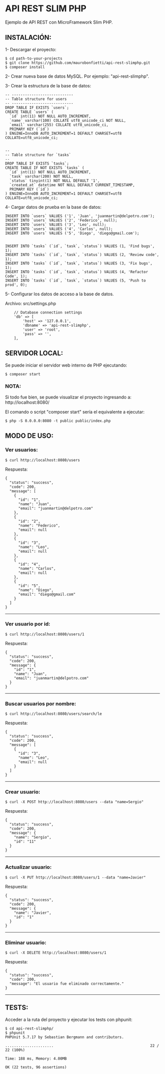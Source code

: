 # API REST SLIM PHP

Ejemplo de API REST con MicroFramework Slim PHP.


## INSTALACIÓN:

1- Descargar el proyecto:
```
$ cd path-to-your-projects
$ git clone https://github.com/maurobonfietti/api-rest-slimphp.git
$ composer install
```


2- Crear nueva base de datos MySQL. Por ejemplo: "api-rest-slimphp".


3- Crear la estructura de la base de datos:
```
-- ----------------------------
-- Table structure for users
-- ----------------------------
DROP TABLE IF EXISTS `users`;
CREATE TABLE `users` (
  `id` int(11) NOT NULL AUTO_INCREMENT,
  `name` varchar(100) COLLATE utf8_unicode_ci NOT NULL,
  `email` varchar(255) COLLATE utf8_unicode_ci,
  PRIMARY KEY (`id`)
) ENGINE=InnoDB AUTO_INCREMENT=1 DEFAULT CHARSET=utf8 COLLATE=utf8_unicode_ci;


--
-- Table structure for `tasks`
--
DROP TABLE IF EXISTS `tasks`;
CREATE TABLE IF NOT EXISTS `tasks` (
  `id` int(11) NOT NULL AUTO_INCREMENT,
  `task` varchar(200) NOT NULL,
  `status` tinyint(1) NOT NULL DEFAULT '1',
  `created_at` datetime NOT NULL DEFAULT CURRENT_TIMESTAMP,
  PRIMARY KEY (`id`)
) ENGINE=InnoDB AUTO_INCREMENT=1 DEFAULT CHARSET=utf8 COLLATE=utf8_unicode_ci;
```


4- Cargar datos de prueba en la base de datos:
```
INSERT INTO `users` VALUES ('1', 'Juan', 'juanmartin@delpotro.com');
INSERT INTO `users` VALUES ('2', 'Federico', null);
INSERT INTO `users` VALUES ('3', 'Leo', null);
INSERT INTO `users` VALUES ('4', 'Carlos', null);
INSERT INTO `users` VALUES ('5', 'Diego', 'diego@gmail.com');


INSERT INTO `tasks` (`id`, `task`, `status`) VALUES (1, 'Find bugs', 1);
INSERT INTO `tasks` (`id`, `task`, `status`) VALUES (2, 'Review code', 1);
INSERT INTO `tasks` (`id`, `task`, `status`) VALUES (3, 'Fix bugs', 1);
INSERT INTO `tasks` (`id`, `task`, `status`) VALUES (4, 'Refactor Code', 1);
INSERT INTO `tasks` (`id`, `task`, `status`) VALUES (5, 'Push to prod', 0);
```


5- Configurar los datos de acceso a la base de datos.

Archivo: src/settings.php
```
    // Database connection settings
    'db' => [
        'host' => '127.0.0.1',
        'dbname' => 'api-rest-slimphp',
        'user' => 'root',
        'pass' => '',
    ],
```


## SERVIDOR LOCAL:

Se puede iniciar el servidor web interno de PHP ejecutando:
```
$ composer start
```


### NOTA:

Si todo fue bien, se puede visualizar el proyecto ingresando a: http://localhost:8080/

El comando o script "composer start" sería el equivalente a ejecutar:
```
$ php -S 0.0.0.0:8080 -t public public/index.php
```


## MODO DE USO:

### Ver usuarios:
```
$ curl http://localhost:8080/users
```

Respuesta:
```
{
  "status": "success",
  "code": 200,
  "message": [
    {
      "id": "1",
      "name": "Juan",
      "email": "juanmartin@delpotro.com"
    },
    {
      "id": "2",
      "name": "Federico",
      "email": null
    },
    {
      "id": "3",
      "name": "Leo",
      "email": null
    },
    {
      "id": "4",
      "name": "Carlos",
      "email": null
    },
    {
      "id": "5",
      "name": "Diego",
      "email": "diego@gmail.com"
    }
  ]
}
```
***


### Ver usuario por id:
```
$ curl http://localhost:8080/users/1
```

Respuesta:
```
{
  "status": "success",
  "code": 200,
  "message": {
    "id": "1",
    "name": "Juan",
    "email": "juanmartin@delpotro.com"
  }
}
```
***


### Buscar usuarios por nombre:
```
$ curl http://localhost:8080/users/search/le
```

Respuesta:
```
{
  "status": "success",
  "code": 200,
  "message": [
    {
      "id": "3",
      "name": "Leo",
      "email": null
    }
  ]
}
```
***


### Crear usuario:
```
$ curl -X POST http://localhost:8080/users --data "name=Sergio"
```

Respuesta:
```
{
  "status": "success",
  "code": 200,
  "message": {
    "name": "Sergio",
    "id": "11"
  }
}
```
***


### Actualizar usuario:
```
$ curl -X PUT http://localhost:8080/users/1 --data "name=Javier"
```

Respuesta:
```
{
  "status": "success",
  "code": 200,
  "message": {
    "name": "Javier",
    "id": "1"
  }
}
```
***


### Eliminar usuario:
```
$ curl -X DELETE http://localhost:8080/users/1
```

Respuesta:
```
{
  "status": "success",
  "code": 200,
  "message": "El usuario fue eliminado correctamente."
}
```
***


## TESTS:

Acceder a la ruta del proyecto y ejecutar los tests con phpunit:
```
$ cd api-rest-slimphp/
$ phpunit
PHPUnit 5.7.17 by Sebastian Bergmann and contributors.

......................                                            22 / 22 (100%)

Time: 188 ms, Memory: 4.00MB

OK (22 tests, 96 assertions)

```

